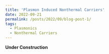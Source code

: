 ```yaml
---
title: 'Plasmon Induced Nonthermal Carriers'
date: 2022-09-21
permalink: /posts/2022/09/blog-post-1/
tags:
  - Plasmonics
  - Nonthermal Carriers
---
```


**Under Construction**


